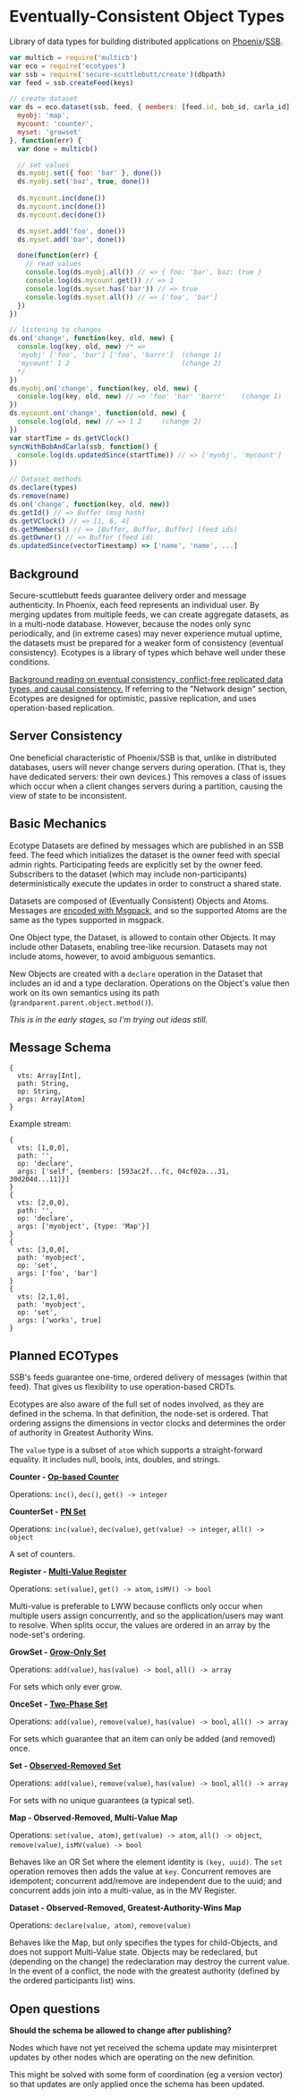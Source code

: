 # Eventually-Consistent Object Types

Library of data types for building distributed applications on [Phoenix](https://github.com/pfraze/phoenix)/[SSB](https://github.com/dominictarr/secure-scuttlebutt).

```js
var multicb = require('multicb')
var eco = require('ecotypes')
var ssb = require('secure-scuttlebutt/create')(dbpath)
var feed = ssb.createFeed(keys)

// create dataset
var ds = eco.dataset(ssb, feed, { members: [feed.id, bob_id, carla_id] }, {
  myobj: 'map',
  mycount: 'counter',
  myset: 'growset'
}, function(err) {
  var done = multicb()

  // set values
  ds.myobj.set({ foo: 'bar' }, done())
  ds.myobj.set('baz', true, done())
  
  ds.mycount.inc(done())
  ds.mycount.inc(done())
  ds.mycount.dec(done())

  ds.myset.add('foo', done())
  ds.myset.add('bar', done())

  done(function(err) {
    // read values
    console.log(ds.myobj.all()) // => { foo: 'bar', baz: true }
    console.log(ds.mycount.get()) // => 1
    console.log(ds.myset.has('bar')) // => true
    console.log(ds.myset.all()) // => ['foo', 'bar']
  })
})

// listening to changes
ds.on('change', function(key, old, new) {
  console.log(key, old, new) /* =>
  'myobj' ['foo', 'bar'] ['foo', 'barrr']  (change 1)
  'mycount' 1 2                            (change 2)
  */
})
ds.myobj.on('change', function(key, old, new) {
  console.log(key, old, new) // => 'foo' 'bar' 'barrr'    (change 1)
})
ds.mycount.on('change', function(old, new) {
  console.log(old, new) // => 1 2     (change 2)
})
var startTime = ds.getVClock()
syncWithBobAndCarla(ssb, function() {
  console.log(ds.updatedSince(startTime)) // => ['myobj', 'mycount']
})

// Dataset methods
ds.declare(types)
ds.remove(name)
ds.on('change', function(key, old, new))
ds.getId() // => Buffer (msg hash)
ds.getVClock() // => [1, 6, 4]
ds.getMembers() // => [Buffer, Buffer, Buffer] (feed ids)
ds.getOwner() // => Buffer (feed id)
ds.updatedSince(vectorTimestamp) => ['name', 'name', ...]
```


## Background

Secure-scuttlebutt feeds guarantee delivery order and message authenticity. In Phoenix, each feed represents an individual user. By merging updates from multiple feeds, we can create aggregate datasets, as in a multi-node database. However, because the nodes only sync periodically, and (in extreme cases) may never experience mutual uptime, the datasets must be prepared for a weaker form of consistency (eventual consistency). Ecotypes is a library of types which behave well under these conditions.

[Background reading on eventual consistency, conflict-free replicated data types, and causal consistency.](https://github.com/pfraze/crdt_notes) If referring to the "Network design" section, Ecotypes are designed for optimistic, passive replication, and uses operation-based replication.


## Server Consistency

One beneficial characteristic of Phoenix/SSB is that, unlike in distributed databases, users will never change servers during operation. (That is, they have dedicated servers: their own devices.) This removes a class of issues which occur when a client changes servers during a partition, causing the view of state to be inconsistent.


## Basic Mechanics

Ecotype Datasets are defined by messages which are published in an SSB feed. The feed which initializes the dataset is the owner feed with special admin rights. Participating feeds are explicitly set by the owner feed. Subscribers to the dataset (which may include non-participants) deterministically execute the updates in order to construct a shared state.

Datasets are composed of (Eventually Consistent) Objects and Atoms. Messages are [encoded with Msgpack](https://github.com/msgpack/msgpack/blob/master/spec.md#serialization), and so the supported Atoms are the same as the types supported in msgpack.

One Object type, the Dataset, is allowed to contain other Objects. It may include other Datasets, enabling tree-like recursion. Datasets may not include atoms, however, to avoid ambiguous semantics.

New Objects are created with a `declare` operation in the Dataset that includes an id and a type declaration. Operations on the Object's value then work on its own semantics using its path (`grandparent.parent.object.method()`).

*This is in the early stages, so I'm trying out ideas still.*


## Message Schema

```
{
  vts: Array[Int],
  path: String,
  op: String,
  args: Array[Atom]
}
```

Example stream:

```
{
  vts: [1,0,0],
  path: '',
  op: 'declare',
  args: ['self', {members: [593ac2f...fc, 04cf02a...31, 30d204d...11]}]
}
{
  vts: [2,0,0],
  path: '',
  op: 'declare',
  args: ['myobject', {type: 'Map'}]
}
{
  vts: [3,0,0],
  path: 'myobject',
  op: 'set',
  args: ['foo', 'bar']
}
{
  vts: [2,1,0],
  path: 'myobject',
  op: 'set',
  args: ['works', true]
}
```


## Planned ECOTypes

SSB's feeds guarantee one-time, ordered delivery of messages (within that feed). That gives us flexibility to use operation-based CRDTs.

Ecotypes are also aware of the full set of nodes involved, as they are defined in the schema. In that definition, the node-set is ordered. That ordering assigns the dimensions in vector clocks and determines the order of authority in Greatest Authority Wins.

The `value` type is a subset of `atom` which supports a straight-forward equality. It includes null, bools, ints, doubles, and strings.

**Counter - [Op-based Counter](https://github.com/pfraze/crdt_notes#op-based-counter)**

Operations: `inc()`, `dec()`, `get() -> integer`

**CounterSet - [PN Set](https://github.com/pfraze/crdt_notes#pn-set)**

Operations: `inc(value)`, `dec(value)`, `get(value) -> integer`, `all() -> object`

A set of counters.

**Register - [Multi-Value Register](https://github.com/pfraze/crdt_notes#multi-value-register-mv-register)**

Operations: `set(value)`, `get() -> atom`, `isMV() -> bool`

Multi-value is preferable to LWW because conflicts only occur when multiple users assign concurrently, and so the application/users may want to resolve. When splits occur, the values are ordered in an array by the node-set's ordering.

**GrowSet - [Grow-Only Set](https://github.com/pfraze/crdt_notes#grow-only-set-g-set)**

Operations: `add(value)`, `has(value) -> bool`, `all() -> array`

For sets which only ever grow.

**OnceSet - [Two-Phase Set](https://github.com/pfraze/crdt_notes#2p-set)**

Operations: `add(value)`, `remove(value)`, `has(value) -> bool`, `all() -> array`

For sets which guarantee that an item can only be added (and removed) once.

**Set - [Observed-Removed Set](https://github.com/pfraze/crdt_notes#or-set)**

Operations: `add(value)`, `remove(value)`, `has(value) -> bool`, `all() -> array`

For sets with no unique guarantees (a typical set).

**Map - Observed-Removed, Multi-Value Map**

Operations: `set(value, atom)`, `get(value) -> atom`, `all() -> object`, `remove(value)`, `isMV(value) -> bool`

Behaves like an OR Set where the element identity is `(key, uuid)`. The `set` operation removes then adds the value at `key`. Concurrent removes are idempotent; concurrent add/remove are independent due to the uuid; and concurrent adds join into a multi-value, as in the MV Register.

**Dataset - Observed-Removed, Greatest-Authority-Wins Map**

Operations: `declare(value, atom)`, `remove(value)`

Behaves like the Map, but only specifies the types for child-Objects, and does not support Multi-Value state. Objects may be redeclared, but (depending on the change) the redeclaration may destroy the current value. In the event of a conflict, the node with the greatest authority (defined by the ordered participants list) wins.


## Open questions

**Should the schema be allowed to change after publishing?**

Nodes which have not yet received the schema update may misinterpret updates by other nodes which are operating on the new definition.

This might be solved with some form of coordination (eg a version vector) so that updates are only applied once the schema has been updated.